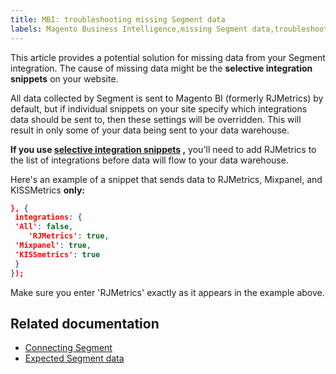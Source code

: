```yaml
---
title: MBI: troubleshooting missing Segment data
labels: Magento Business Intelligence,missing Segment data,troubleshooting
---
```


This article provides a potential solution for missing data from your Segment integration. The cause of missing data might be the **selective integration snippets** on your website.

All data collected by Segment is sent to Magento BI (formerly RJMetrics) by default, but if individual snippets on your site specify which integrations data should be sent to, then these settings will be overridden. This will result in only some of your data being sent to your data warehouse.

 **If you use [selective integration snippets](https://segment.com/docs/libraries/analytics.js/#selecting-integrations) ,** you'll need to add RJMetrics to the list of integrations before data will flow to your data warehouse.

Here's an example of a snippet that sends data to RJMetrics, Mixpanel, and KISSMetrics **only:** 

```json
}, {
 integrations: {
 'All': false,
    'RJMetrics': true,
 'Mixpanel': true,
 'KISSmetrics': true
 }
});
```

Make sure you enter 'RJMetrics' exactly as it appears in the example above.

## Related documentation

* [Connecting Segment](https://support.magento.com/hc/en-us/articles/360016730531)
* [Expected Segment data](https://support.magento.com/hc/en-us/articles/360016504192)

